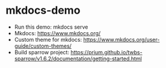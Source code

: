 # mkdocs-demo


* Run this demo: mkdocs serve
* Mkdocs: https://www.mkdocs.org/
* Custom theme for mkdocs: https://www.mkdocs.org/user-guide/custom-themes/
* Build sparrow project: https://prium.github.io/twbs-sparrow/v1.6.2/documentation/getting-started.html
